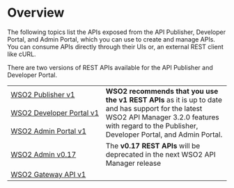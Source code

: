 # Overview

The following topics list the APIs exposed from the API Publisher, Developer Portal, and Admin Portal, which you can use to create and manage APIs. You can consume APIs directly through their UIs or, an external REST client like cURL.

There are two versions of REST APIs available for the API Publisher and Developer Portal.
<br>
<table>
  <tr>
    <td nowrap="true"><a href="{{base_path}}/develop/product-apis/getting-started/guide-publisher-v1/">WSO2 Publisher v1</a></td>
    <td rowspan="3"><b>WSO2 recommends that you use the v1 REST APIs</b> as it is up to date and has support for the latest WSO2 API Manager 3.2.0 features with regard to the Publisher, Developer Portal, and Admin Portal.
    </td>
  </tr>
  <tr>
    <td nowrap="true"><a href="{{base_path}}/develop/product-apis/getting-started/guide-devportal-v1/">WSO2 Developer Portal v1</a></td>
  </tr>
   <tr>
    <td nowrap="true"><a href="{{base_path}}/develop/product-apis/getting-started/guide-admin-v1/">WSO2 Admin Portal v1</a></td>
  </tr>

  <tr>
    <td nowrap="true"><a href="{{base_path}}/develop/product-apis/getting-started/guide-admin-v0.17/">WSO2 Admin v0.17</a></td>
    <td rowspan="1">The <b>v0.17 REST APIs</b> will be deprecated in the next WSO2 API Manager release</td>
  </tr>
  
  <tr>
    <td nowrap="true"><a href="{{base_path}}/develop/product-apis/getting-started/guide-gateway-v1/">WSO2 Gateway API v1</a></td>
  </tr>
</table>
